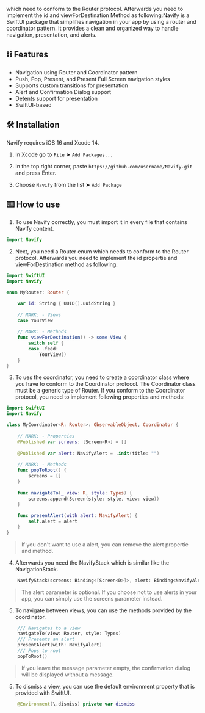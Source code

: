 which need to conform to the Router protocol. Afterwards you need to implement the id and viewForDestination Method as following:Navify is a SwiftUI package that simplifies navigation in your app by using a router and coordinator pattern. It provides a clean and organized way to handle navigation, presentation, and alerts.

## ⛓️ Features

- Navigation using Router and Coordinator pattern
- Push, Pop, Present, and Present Full Screen navigation styles
- Supports custom transitions for presentation
- Alert and Confirmation Dialog support
- Detents support for presentation
- SwiftUI-based


## 🛠 Installation

Navify requires iOS 16 and Xcode 14.

1. In Xcode go to `File` ➤ `Add Packages...`

2. In the top right corner, paste `https://github.com/username/Navify.git` and press Enter.

3. Choose `Navify` from the list ➤ `Add Package`

## ⌨️ How to use

1. To use Navify correctly, you must import it in every file that contains Navify content.
```swift
import Navify
```

2. Next, you need a Router enum which needs to conform to the Router protocol. Afterwards you need to implement the id propertie and viewForDestination method as following:

```swift
import SwiftUI
import Navify

enum MyRouter: Router {

    var id: String { UUID().uuidString }
    
    // MARK: - Views
    case YourView
    
    // MARK: - Methods
    func viewForDestination() -> some View {
        switch self {
        case .feed:
            YourView()
    }
}
```
3. To ues the coordinator, you need to create a coordinator class where you have to conform to the Coordinator protocol. The Coordinator class must be a generic type of Router. If you conform to the Coordinator protocol, you need to implement following properties and methods:

```swift
import SwiftUI
import Navify

class MyCoordinator<R: Router>: ObservableObject, Coordinator {
    
    // MARK: - Properties
    @Published var screens: [Screen<R>] = []
    
    @Published var alert: NavifyAlert = .init(title: "")
    
    // MARK: - Methods
    func popToRoot() {
        screens = []
    }
    
    func navigateTo(_ view: R, style: Types) {
        screens.append(Screen(style: style, view: view))
    }
    
    func presentAlert(with alert: NavifyAlert) {
        self.alert = alert
    }
}
```
> If you don't want to use a alert, you can remove the alert propertie and method.

4. Afterwards you need the NavifyStack which is similar like the NavigationStack.

```swift
	NavifyStack(screens: Binding<[Screen<D>]>, alert: Binding<NavifyAlert>, content: () -> Content)
```
> The alert parameter is optional. If you choose not to use alerts in your app, you can simply use the screens parameter instead.

5. To navigate between views, you can use the methods provided by the coordinator.

```swift
    /// Navigates to a view
    navigateTo(view: Router, style: Types)
    /// Presents an alert
    presentAlert(with: NavifyAlert)
    /// Pops to root
    popToRoot()
```
> If you leave the message parameter empty, the confirmation dialog will be displayed without a message.

5. To dismiss a view, you can use the default environment property that is provided with SwiftUI.

```swift
    @Environment(\.dismiss) private var dismiss
  
```


